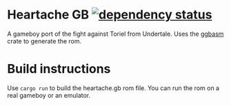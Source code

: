 # Heartache GB [![dependency status](https://deps.rs/repo/github/rukai/HeartacheGB/status.svg)](https://deps.rs/repo/github/rukai/HeartacheGB)

A gameboy port of the fight against Toriel from Undertale.
Uses the [ggbasm](https://github.com/rukai/ggbasm) crate to generate the rom.

# Build instructions

Use `cargo run` to build the heartache.gb rom file.
You can run the rom on a real gameboy or an emulator.
